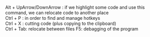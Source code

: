 Alt + UpArrow/DownArrow : if we highlight some code and use this command, we can relocate code to another place  
Ctrl + P : in order to find and manage hotkeys  
Ctrl + X : cutting code (plus copying to the clipboard)  
Ctrl + Tab: relocate between files
F5: debagging of the program
